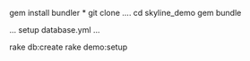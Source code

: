 gem install bundler *
git clone ....
cd skyline_demo
gem bundle

... setup database.yml ...

rake db:create
rake demo:setup




